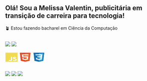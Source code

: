 ## Olá! Sou a Melissa Valentin, publicitária em transição de carreira para tecnologia!

🪴 Estou fazendo bacharel em Ciência da Computação

##

<div>
<img height="180em" src ="https://github-readme-stats.vercel.app/api?username=melissavalentindev&show_icons=true&theme=radical">
<img height="180em" src ="https://github-readme-stats.vercel.app/api/top-langs/?username=melissavalentindev&layout=compact&theme=radical">
</div>

<div style="display: inline_block"><br>
  <img align="center" alt="Mel-Js" height="30" width="40" src="https://raw.githubusercontent.com/devicons/devicon/master/icons/javascript/javascript-plain.svg">
  <img align="center" alt="Mel-HTML" height="30" width="40" src="https://raw.githubusercontent.com/devicons/devicon/master/icons/html5/html5-original.svg">
  <img align="center" alt="Mel-CSS" height="30" width="40" src="https://raw.githubusercontent.com/devicons/devicon/master/icons/css3/css3-original.svg">

   ##
 
<div> 
  <a href="https://www.instagram.com/melissavalentinn/" target="_blank"><img src="https://img.shields.io/badge/-Instagram-%23E4405F?style=for-the-badge&logo=instagram&logoColor=white" target="_blank"></a>
  <a href = "mailto:melissavalentindev@gmail.com"><img src="https://img.shields.io/badge/-Gmail-%23333?style=for-the-badge&logo=gmail&logoColor=white" target="_blank"></a>
  <a href="https://www.linkedin.com/in/melissa-valentin" target="_blank"><img src="https://img.shields.io/badge/-LinkedIn-%230077B5?style=for-the-badge&logo=linkedin&logoColor=white" target="_blank"></a> 

</div>

